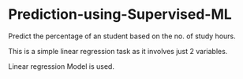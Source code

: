 # Prediction-using-Supervised-ML


Predict the percentage of an student based on the no. of study hours.

This is a simple linear regression task as it involves just 2 variables.

Linear regression Model is used.
